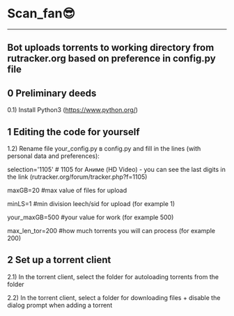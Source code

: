 # Scan_fan😎
-------------------------------------------------------------------------------------------------------
Bot uploads torrents to working directory from rutracker.org based on preference in config.py file
-------------------------------------------------------------------------------------------------------


0 Preliminary deeds 
-------------------------------------------------------------------------------------------------------
0.1) Install Python3  (https://www.python.org/)


1 Editing the code for yourself
-------------------------------------------------------------------------------------------------------
1.2) Rename file  your_config.py в config.py and fill in the lines (with personal data and preferences):

selection='1105'        # 1105 for Аниме (HD Video) - you can see the last digits in the link (rutracker.org/forum/tracker.php?f=1105)

maxGB=20                #max value of files for upload

minLS=1                 #min division leech/sid for upload (for example 1)

your_maxGB=500          #your value for work (for example 500)

max_len_tor=200         #how much torrents you will can process (for example 200)


2 Set up a torrent client 
-------------------------------------------------------------------------------------------------------
2.1) In the torrent client, select the folder for autoloading torrents from the folder

2.2) In the torrent client, select a folder for downloading files + disable the dialog prompt when adding a torrent